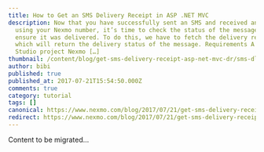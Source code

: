 ```yaml
---
title: How to Get an SMS Delivery Receipt in ASP .NET MVC
description: Now that you have successfully sent an SMS and received an SMS
  using your Nexmo number, it’s time to check the status of the message to
  ensure it was delivered. To do this, we have to fetch the delivery receipt,
  which will return the delivery status of the message. Requirements A Visual
  Studio project Nexmo […]
thumbnail: /content/blog/get-sms-delivery-receipt-asp-net-mvc-dr/sms-dlr-net.png
author: bibi
published: true
published_at: 2017-07-21T15:54:50.000Z
comments: true
category: tutorial
tags: []
canonical: https://www.nexmo.com/blog/2017/07/21/get-sms-delivery-receipt-asp-net-mvc-dr
redirect: https://www.nexmo.com/blog/2017/07/21/get-sms-delivery-receipt-asp-net-mvc-dr
---
```


Content to be migrated...
